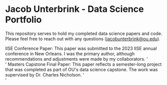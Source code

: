 # Jacob Unterbrink - Data Science Portfolio
This repository serves to hold my completed data science papers and code. Please feel free to reach out with any questions (jacobunterbrink@ou.edu).

IISE Conference Paper: This paper was submitted to the 2023 IISE annual conference in New Orleans. I was the primary author, although recommendations and adjustments were made by my collaborators. '<br>'
Masters Capstone Final Paper: This paper reflects a semester-long project that was completed as part of OU's data science capstone. The work was supervised by Dr. Charles Nicholson. '<br>'
